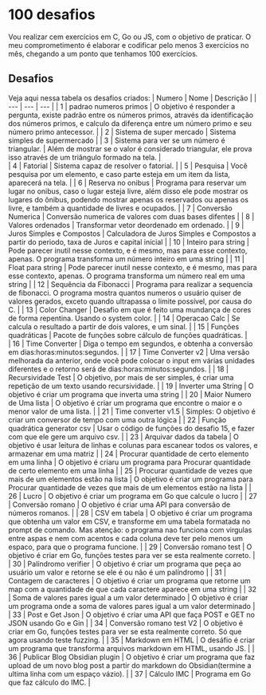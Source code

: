 # 100 desafios
Vou realizar cem exercícios em C, Go ou JS, com o objetivo de praticar. O meu comprometimento é elaborar e codificar pelo menos 3 exercícios no mês, chegando a um ponto que tenhamos 100 exercícios. 
## Desafios 
Veja aqui nessa tabela os desafios criados:
| Numero | Nome | Descrição |
| --- | --- | --- |
| 1 | padrao numeros primos | O objetivo é responder a pergunta, existe padrão entre os números primos, através da identificação dos números primos, e calculo da diferença entre um número primo e seu número primo antecessor. |
| 2 | Sistema de super mercado | Sistema simples de supermercado |
| 3 | Sistema para ver se um número é triangular. | Além de mostrar se o valor é considerado triangular, ele prova isso através de um triângulo formado na tela. |  
| 4 | Fatorial | Sistema capaz de resolver o fatorial. | 
| 5 | Pesquisa | Você pesquisa por um elemento, e caso parte esteja em um item da lista, aparecerá na tela. | 
| 6 | Reserva no onibus | Programa para reservar um lugar no onibus, caso o lugar esteja livre, além disso ele pode mostrar os lugares do ônibus, podendo mostrar apenas os reservados ou apenas os livre, e também a quantidade de livres e ocupados. | 
| 7 | Conversão Numerica | Conversão numerica de valores com duas bases difentes |
| 8 | Valores ordenados | Transformar vetor deordenado em ordenado. |
| 9 | Juros Simples e Compostos | Calculadora de Juros Simples e Compostos a partir do periodo, taxa de Juros e capital inícial |
| 10 | Inteiro para string | Pode parecer inutil nesse contexto, e é mesmo, mas para esse contexto, apenas. O programa transforma um número inteiro em uma string |
| 11 | Float para string | Pode parecer inutil nesse contexto, e é mesmo, mas para esse contexto, apenas. O programa transforma um número real em uma string |
| 12 | Sequência da Fibonacci | Programa para realizar a sequencia de fibonacci. O programa mostra quantos numeros o usuário quiser de valores gerados, exceto quando ultrapassa o limite possível, por causa do C. |
| 13 | Color Changer | Desafio em que é feito uma mundança de cores de forma repentina. Usando o system color. |
| 14 | Operacao Calc | Se calcula o resultado a partir de dois valores, e um sinal. | 
| 15 | Funções quadráticas | Pacote de funções sobre cálculo de funções quadráticas. |  
| 16 | Time Converter | Diga o tempo em segundos, e obtenha a conversão em dias:horas:minutos:segundos. |
| 17 | Time Converter v2 | Uma versão melhorada da anterior, onde você pode colocar o input em várias unidades diferentes e o retorno será de dias:horas:minutos:segundos. |
| 18 | Recursividade Test | O objetivo, por mais de ser simples, é criar uma repetição de um texto usando recursividade. |
| 19 | Inverter uma String | O objetivo é criar um programa que inverta uma string |
| 20 | Maior Numero de Uma lista | O objetivo é criar um programa que encontre o maior e o menor valor de uma lista. | 
| 21 | Time converter v1.5 | Simples: O objetivo é criar um conversor de tempo com uma outra lógica |
| 22 | Função quadrática generator csv | Usar o código de funções do desafio 15, e fazer com que ele gere um arquivo csv. | 
| 23 | Arquivar dados da tabela | O objetivo é usar leitura de linhas e colunas para escanear todos os valores, e armazenar em uma matriz |
| 24 | Procurar quantidade de certo elemento em uma linha | O objetivo é criaru um programa para Procurar quantidade de certo elemento em uma linha |
| 25 | Procurar quantidade de vezes que mais de um elementos estão na lista | O objetivo é criar um programa para Procurar quantidade de vezes que mais de um elementos estão na lista |
| 26 | Lucro | O objetivo é criar um programa em Go que calcule o lucro | 
| 27 | Conversão romano | O objetivo é criar uma API para conversão de números romanos. |
| 28 | CSV em tabela | O objetivo é criar um programa que obtenha um valor em CSV, e transforme em uma tabela formatada no prompt de comando. Mas atenção: o  programa nao funciona com virgulas entre aspas e nem com acentos e cada coluna deve ter pelo menos um espaco, para que o programa funcione. | 
| 29 | Conversão romano test | O objetivo é criar em Go, funções testes para ver se esta realmente correto. | 
| 30 | Palíndromo verifier | O objetivo é criar um programa que peça ao usuário um valor e retorne se ele é ou não é um palíndromo | 
| 31 | Contagem de caracteres | O objetivo é criar um programa que retorne um map com a quantidade de que cada caractere aparece em uma string | 
| 32 | Soma de valores pares igual a um valor determinado | O objetivo é criar um programa onde a soma de valores pares igual a um valor determinado |
| 33 | Post e Get Json | O objetivo é criar uma API que faça POST e GET no JSON usando Go e Gin | 
| 34 | Conversão romano test V2 | O objetivo é criar em Go, funções testes para ver se esta realmente correto. Só que agora usando teste fuzzing. |
| 35 | Markdown em HTML | O desáfio é criar um programa que transforma arquivos markdown em HTML, usando JS. | 
| 36 | Publicar Blog Obsidian plugin | O objetivo é criar um programa que faz upload de um novo blog post a partir do markdown do Obsidian(termine a ultima linha com um espaço vázio). |
| 37 | Cálculo IMC | Programa em Go que faz cálculo do IMC. |

